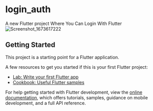 # login_auth

A new Flutter project Where You Can Login With Flutter
![Screenshot_1673617222](https://user-images.githubusercontent.com/46734231/212333818-1a4d26ec-e965-4dd2-b9f5-49d60da82511.png)


## Getting Started

This project is a starting point for a Flutter application.

A few resources to get you started if this is your first Flutter project:

- [Lab: Write your first Flutter app](https://docs.flutter.dev/get-started/codelab)
- [Cookbook: Useful Flutter samples](https://docs.flutter.dev/cookbook)

For help getting started with Flutter development, view the
[online documentation](https://docs.flutter.dev/), which offers tutorials,
samples, guidance on mobile development, and a full API reference.
